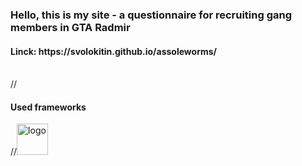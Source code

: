 <h3>Hello, this is my site - a questionnaire for recruiting gang members in GTA Radmir</h3>
<h4>Linck: https://svolokitin.github.io/assoleworms/</h4><br>
//<h4>Used frameworks</h4>
//<img width="50" height="50" src=https://ru.vuejs.org/images/logo.png alt="logo">
